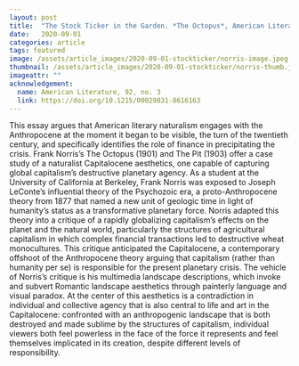 ```yaml
--- 
layout: post
title:  "The Stock Ticker in the Garden. *The Octopus*, American Literary Naturalism, and Capitalocene Aesthetics"
date:   2020-09-01
categories: article
tags: featured
image: /assets/article_images/2020-09-01-stockticker/norris-image.jpeg
thumbnail: /assets/article_images/2020-09-01-stockticker/norris-thumb.jpeg
imageattr: ""
acknowledgement:
  name: American Literature, 92, no. 3
  link: https://doi.org/10.1215/00029831-8616163 
---
```


This essay argues that American literary naturalism engages with the Anthropocene at the moment it began to be visible, the turn of the twentieth century, and specifically identifies the role of finance in precipitating the crisis. Frank Norris’s The Octopus (1901) and The Pit (1903) offer a case study of a naturalist Capitalocene aesthetics, one capable of capturing global capitalism’s destructive planetary agency. As a student at the University of California at Berkeley, Frank Norris was exposed to Joseph LeConte’s influential theory of the Psychozoic era, a proto-Anthropocene theory from 1877 that named a new unit of geologic time in light of humanity’s status as a transformative planetary force. Norris adapted this theory into a critique of a rapidly globalizing capitalism’s effects on the planet and the natural world, particularly the structures of agricultural capitalism in which complex financial transactions led to destructive wheat monocultures. This critique anticipated the Capitalocene, a contemporary offshoot of the Anthropocene theory arguing that capitalism (rather than humanity per se) is responsible for the present planetary crisis. The vehicle of Norris’s critique is his multimedia landscape descriptions, which invoke and subvert Romantic landscape aesthetics through painterly language and visual paradox. At the center of this aesthetics is a contradiction in individual and collective agency that is also central to life and art in the Capitalocene: confronted with an anthropogenic landscape that is both destroyed and made sublime by the structures of capitalism, individual viewers both feel powerless in the face of the force it represents and feel themselves implicated in its creation, despite different levels of responsibility.

